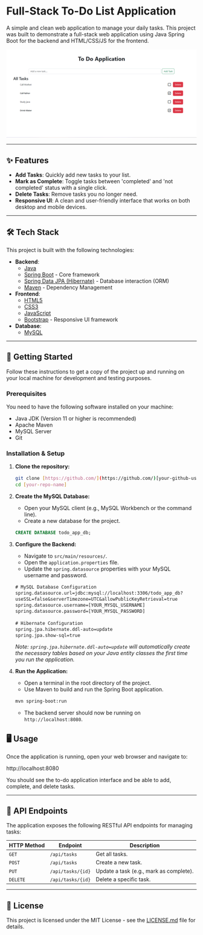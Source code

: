 # Full-Stack To-Do List Application

A simple and clean web application to manage your daily tasks. This project was built to demonstrate a full-stack web application using Java Spring Boot for the backend and HTML/CSS/JS for the frontend.

![ToDo App Screenshot](todoApp.png) 

---

## ✨ Features

* **Add Tasks**: Quickly add new tasks to your list.
* **Mark as Complete**: Toggle tasks between 'completed' and 'not completed' status with a single click.
* **Delete Tasks**: Remove tasks you no longer need.
* **Responsive UI**: A clean and user-friendly interface that works on both desktop and mobile devices.

---

## 🛠️ Tech Stack

This project is built with the following technologies:

* **Backend**:
    * [Java](https://www.java.com/)
    * [Spring Boot](https://spring.io/projects/spring-boot) - Core framework
    * [Spring Data JPA (Hibernate)](https://spring.io/projects/spring-data-jpa) - Database interaction (ORM)
    * [Maven](https://maven.apache.org/) - Dependency Management
* **Frontend**:
    * [HTML5](https://developer.mozilla.org/en-US/docs/Web/Guide/HTML/HTML5)
    * [CSS3](https://developer.mozilla.org/en-US/docs/Web/CSS)
    * [JavaScript](https://developer.mozilla.org/en-US/docs/Web/JavaScript)
    * [Bootstrap](https://getbootstrap.com/) - Responsive UI framework
* **Database**:
    * [MySQL](https://www.mysql.com/)

---

## 🚀 Getting Started

Follow these instructions to get a copy of the project up and running on your local machine for development and testing purposes.

### Prerequisites

You need to have the following software installed on your machine:
* Java JDK (Version 11 or higher is recommended)
* Apache Maven
* MySQL Server
* Git

### Installation & Setup

1.  **Clone the repository:**
    ```bash
    git clone [https://github.com/](https://github.com/)[your-github-username]/[your-repo-name].git
    cd [your-repo-name]
    ```

2.  **Create the MySQL Database:**
    * Open your MySQL client (e.g., MySQL Workbench or the command line).
    * Create a new database for the project.
    ```sql
    CREATE DATABASE todo_app_db;
    ```

3.  **Configure the Backend:**
    * Navigate to `src/main/resources/`.
    * Open the `application.properties` file.
    * Update the `spring.datasource` properties with your MySQL username and password.

    ```properties
    # MySQL Database Configuration
    spring.datasource.url=jdbc:mysql://localhost:3306/todo_app_db?useSSL=false&serverTimezone=UTC&allowPublicKeyRetrieval=true
    spring.datasource.username=[YOUR_MYSQL_USERNAME]
    spring.datasource.password=[YOUR_MYSQL_PASSWORD]

    # Hibernate Configuration
    spring.jpa.hibernate.ddl-auto=update
    spring.jpa.show-sql=true
    ```
    *Note: `spring.jpa.hibernate.ddl-auto=update` will automatically create the necessary tables based on your Java entity classes the first time you run the application.*

4.  **Run the Application:**
    * Open a terminal in the root directory of the project.
    * Use Maven to build and run the Spring Boot application.
    ```bash
    mvn spring-boot:run
    ```
    * The backend server should now be running on `http://localhost:8080`.

## 🖥️ Usage

Once the application is running, open your web browser and navigate to:

http://localhost:8080

You should see the to-do application interface and be able to add, complete, and delete tasks.

---

## 📝 API Endpoints

The application exposes the following RESTful API endpoints for managing tasks:

| HTTP Method | Endpoint          | Description                      |
|-------------|-------------------|----------------------------------|
| `GET`       | `/api/tasks`      | Get all tasks.                   |
| `POST`      | `/api/tasks`      | Create a new task.               |
| `PUT`       | `/api/tasks/{id}` | Update a task (e.g., mark as complete). |
| `DELETE`    | `/api/tasks/{id}` | Delete a specific task.          |


---

## 📄 License

This project is licensed under the MIT License - see the [LICENSE.md](LICENSE.md) file for details.
